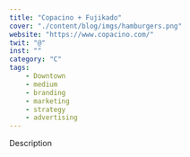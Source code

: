 ```yaml
---
title: "Copacino + Fujikado"
cover: "./content/blog/imgs/hamburgers.png"
website: "https://www.copacino.com/"
twit: "@"
inst: ""
category: "C"
tags:
    - Downtown
    - medium
    - branding
    - marketing
    - strategy
    - advertising
---
```


Description
